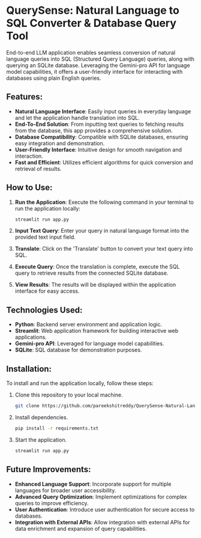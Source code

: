 # QuerySense: Natural Language to SQL Converter & Database Query Tool

End-to-end LLM application enables seamless conversion of natural language queries into SQL (Structured Query Language) queries, along with querying an SQLite database. Leveraging the Gemini-pro API for language model capabilities, it offers a user-friendly interface for interacting with databases using plain English queries.

## Features:

- **Natural Language Interface**: Easily input queries in everyday language and let the application handle translation into SQL.
- **End-To-End Solution**: From inputting text queries to fetching results from the database, this app provides a comprehensive solution.
- **Database Compatibility**: Compatible with SQLite databases, ensuring easy integration and demonstration.
- **User-Friendly Interface**: Intuitive design for smooth navigation and interaction.
- **Fast and Efficient**: Utilizes efficient algorithms for quick conversion and retrieval of results.

## How to Use:

1. **Run the Application**: Execute the following command in your terminal to run the application locally:
    ```bash
    streamlit run app.py
    ```

2. **Input Text Query**: Enter your query in natural language format into the provided text input field.

3. **Translate**: Click on the 'Translate' button to convert your text query into SQL.

4. **Execute Query**: Once the translation is complete, execute the SQL query to retrieve results from the connected SQLite database.

5. **View Results**: The results will be displayed within the application interface for easy access.

## Technologies Used:

- **Python**: Backend server environment and application logic.
- **Streamlit**: Web application framework for building interactive web applications.
- **Gemini-pro API**: Leveraged for language model capabilities.
- **SQLite**: SQL database for demonstration purposes.

## Installation:

To install and run the application locally, follow these steps:

1. Clone this repository to your local machine.
    ```bash
    git clone https://github.com/pareekshitreddy/QuerySense-Natural-Language-to-SQL-Converter-Database-Query-Tool
    ```

2. Install dependencies.
    ```bash
    pip install -r requirements.txt
    ```

3. Start the application.
    ```bash
    streamlit run app.py
    ```

## Future Improvements:

- **Enhanced Language Support**: Incorporate support for multiple languages for broader user accessibility.
- **Advanced Query Optimization**: Implement optimizations for complex queries to improve efficiency.
- **User Authentication**: Introduce user authentication for secure access to databases.
- **Integration with External APIs**: Allow integration with external APIs for data enrichment and expansion of query capabilities.

